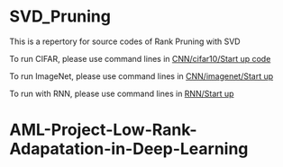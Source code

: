 # SVD_Pruning
This is a repertory for source codes of Rank Pruning with SVD



To run CIFAR, please use command lines in [CNN/cifar10/Start up code](https://github.com/yanghr/SVD_Pruning/blob/master/CNN/cifar10/Start%20up%20code.md)

To run ImageNet, please use command lines in [CNN/imagenet/Start up](https://github.com/yanghr/SVD_Pruning/blob/master/CNN/imagenet/start_up.txt)

To run with RNN, please use command lines in [RNN/Start up](https://github.com/yanghr/SVD_Pruning/blob/master/RNN/world-language-model/start_up.txt)
# AML-Project-Low-Rank-Adapatation-in-Deep-Learning
